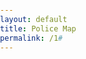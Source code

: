 ```yaml
---
layout: default
title: Police Map
permalink: /1#
---
```


<link rel="stylesheet" href="https://unpkg.com/leaflet@1.9.4/dist/leaflet.css" />
<style>
  html, body, #map {
    height: 100%;
    margin: 0;
    padding: 0;
  }
</style>

<div id="map"></div>

<script src="https://unpkg.com/leaflet@1.9.4/dist/leaflet.js"></script>
<script>
  // Initialize map
  var map = L.map('map').setView([20.5937, 78.9629], 5);
  // Add OpenStreetMap tiles
  L.tileLayer('https://{s}.tile.openstreetmap.org/{z}/{x}/{y}.png', {
    attribution: '&copy; OpenStreetMap contributors'
  }).addTo(map);
  // ✅ Load local geojson file from /assets
fetch('https://corsproxy.io/?https://raw.githubusercontent.com/datta07/INDIAN-SHAPEFILES/master/INDIA/INDIA_POLICE_STATIONS.geojson')
    .then(response => response.json())
    .then(data => {
      L.geoJSON(data, {
        onEachFeature: function (feature, layer) {
          if (feature.properties && feature.properties.ps) {
            layer.bindPopup("<b>Police Station:</b> " + feature.properties.ps);
          }
        }
      }).addTo(map);
    })
    .catch(err => console.error("Failed to load GeoJSON:", err));
</script>
